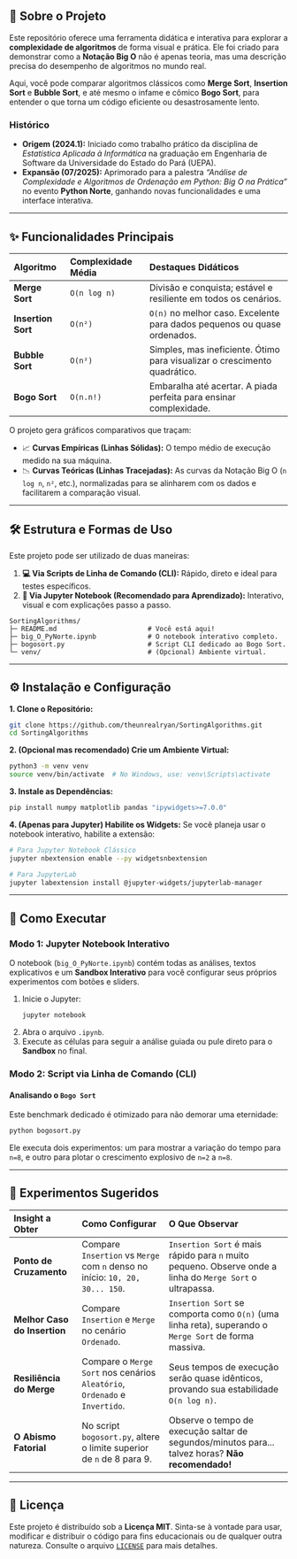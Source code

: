 ## 🎯 Sobre o Projeto

Este repositório oferece uma ferramenta didática e interativa para explorar a **complexidade de algoritmos** de forma visual e prática. Ele foi criado para demonstrar como a **Notação Big O** não é apenas teoria, mas uma descrição precisa do desempenho de algoritmos no mundo real.

Aqui, você pode comparar algoritmos clássicos como **Merge Sort**, **Insertion Sort** e **Bubble Sort**, e até mesmo o infame e cômico **Bogo Sort**, para entender o que torna um código eficiente ou desastrosamente lento.

### Histórico
- **Origem (2024.1):** Iniciado como trabalho prático da disciplina de *Estatística Aplicada à Informática* na graduação em Engenharia de Software da Universidade do Estado do Pará (UEPA).
- **Expansão (07/2025):** Aprimorado para a palestra *“Análise de Complexidade e Algoritmos de Ordenação em Python: Big O na Prática”* no evento **Python Norte**, ganhando novas funcionalidades e uma interface interativa.

---

## ✨ Funcionalidades Principais

| Algoritmo | Complexidade Média | Destaques Didáticos |
| :--- | :--- | :--- |
| **Merge Sort** | `O(n log n)` | Divisão e conquista; estável e resiliente em todos os cenários. |
| **Insertion Sort** | `O(n²)` | `O(n)` no melhor caso. Excelente para dados pequenos ou quase ordenados. |
| **Bubble Sort** | `O(n²)` | Simples, mas ineficiente. Ótimo para visualizar o crescimento quadrático. |
| **Bogo Sort** | `O(n.n!)` | Embaralha até acertar. A piada perfeita para ensinar complexidade. |

O projeto gera gráficos comparativos que traçam:
-   📈 **Curvas Empíricas (Linhas Sólidas):** O tempo médio de execução medido na sua máquina.
-   📉 **Curvas Teóricas (Linhas Tracejadas):** As curvas da Notação Big O (`n log n`, `n²`, etc.), normalizadas para se alinharem com os dados e facilitarem a comparação visual.

---

## 🛠️ Estrutura e Formas de Uso

Este projeto pode ser utilizado de duas maneiras:

1.  **💻 Via Scripts de Linha de Comando (CLI):** Rápido, direto e ideal para testes específicos.
2.  **🔬 Via Jupyter Notebook (Recomendado para Aprendizado):** Interativo, visual e com explicações passo a passo.

```
SortingAlgorithms/
├─ README.md                       # Você está aqui!
├─ big_O_PyNorte.ipynb             # O notebook interativo completo.
├─ bogosort.py                     # Script CLI dedicado ao Bogo Sort.
└─ venv/                           # (Opcional) Ambiente virtual.
```

---

## ⚙️ Instalação e Configuração

**1. Clone o Repositório:**
```bash
git clone https://github.com/theunrealryan/SortingAlgorithms.git
cd SortingAlgorithms
```

**2. (Opcional mas recomendado) Crie um Ambiente Virtual:**
```bash
python3 -m venv venv
source venv/bin/activate  # No Windows, use: venv\Scripts\activate
```

**3. Instale as Dependências:**
```bash
pip install numpy matplotlib pandas "ipywidgets>=7.0.0"
```

**4. (Apenas para Jupyter) Habilite os Widgets:**
Se você planeja usar o notebook interativo, habilite a extensão:
```bash
# Para Jupyter Notebook Clássico
jupyter nbextension enable --py widgetsnbextension

# Para JupyterLab
jupyter labextension install @jupyter-widgets/jupyterlab-manager
```

---

## 🚀 Como Executar

### Modo 1: Jupyter Notebook Interativo

O notebook (`big_O_PyNorte.ipynb`) contém todas as análises, textos explicativos e um **Sandbox Interativo** para você configurar seus próprios experimentos com botões e sliders.

1.  Inicie o Jupyter:
    ```bash
    jupyter notebook
    ```
2.  Abra o arquivo `.ipynb`.
3.  Execute as células para seguir a análise guiada ou pule direto para o **Sandbox** no final.


### Modo 2: Script via Linha de Comando (CLI)

#### Analisando o `Bogo Sort`
Este benchmark dedicado é otimizado para não demorar uma eternidade:
```bash
python bogosort.py
```
Ele executa dois experimentos: um para mostrar a variação do tempo para `n=8`, e outro para plotar o crescimento explosivo de `n=2` a `n=8`.

---

## 🧪 Experimentos Sugeridos

| Insight a Obter | Como Configurar | O Que Observar |
| :--- | :--- | :--- |
| **Ponto de Cruzamento** | Compare `Insertion` vs `Merge` com `n` denso no início: `10, 20, 30... 150`. | `Insertion Sort` é mais rápido para `n` muito pequeno. Observe onde a linha do `Merge Sort` o ultrapassa. |
| **Melhor Caso do Insertion** | Compare `Insertion` e `Merge` no cenário `Ordenado`. | `Insertion Sort` se comporta como `O(n)` (uma linha reta), superando o `Merge Sort` de forma massiva. |
| **Resiliência do Merge** | Compare o `Merge Sort` nos cenários `Aleatório`, `Ordenado` e `Invertido`. | Seus tempos de execução serão quase idênticos, provando sua estabilidade `O(n log n)`. |
| **O Abismo Fatorial** | No script `bogosort.py`, altere o limite superior de `n` de 8 para 9. | Observe o tempo de execução saltar de segundos/minutos para... talvez horas? **Não recomendado!** |

---

## 📜 Licença

Este projeto é distribuído sob a **Licença MIT**. Sinta-se à vontade para usar, modificar e distribuir o código para fins educacionais ou de qualquer outra natureza. Consulte o arquivo [`LICENSE`](LICENSE) para mais detalhes.
